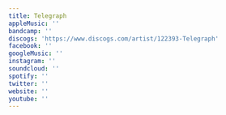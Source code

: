 ```yaml
---
title: Telegraph
appleMusic: ''
bandcamp: ''
discogs: 'https://www.discogs.com/artist/122393-Telegraph'
facebook: ''
googleMusic: ''
instagram: ''
soundcloud: ''
spotify: ''
twitter: ''
website: ''
youtube: ''
---
```

